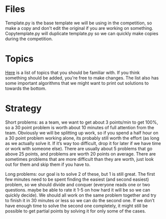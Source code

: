 # Files
Template.py is the base template we will be using in the competition, so make a copy and don't edit the original if you are working on something. Copytemplate.py will duplicate template.py so we can quickly make copies during the competition.

# Topics
[Here](https://docs.google.com/document/d/1_r5eKWFf-iQt5iTq9Okb8-MWNqSVJwPguNzSZzQlcCw/edit?usp=sharing) is a list of topics that you should be familiar with. If you think something should be added, you're free to make changes.
The list also has some important algorithms that we might want to print out solutions to towards the bottom.

# Strategy
Short problems: as a team, we want to get about 3 points/min to get 100%, so a 30 point problem is worth about 10 minutes of full attention from the team. Obviously we will be splitting up work, so if you spend a half hour on a 30 point problem working alone, its probably still worth the effort (as long as we actually solve it. If it’s way too difficult, drop it for later if we have time or work with someone else).
There are usually about 5 problems that go above 25 points, and problems are worth 20 points on average. There are sometimes problems that are more difficult than they are worth, just look out for them and skip them if you have to.

Long problems: our goal is to solve 2 of these, but 1 is still great. The first few minutes need to be spent finding the easiest (and second easiest) problem, so we should divide and conquer (everyone reads one or two questions. maybe be able to rate it 1-5 on how hard it will be so we can quickly decide). We should all work on the same problem together and try to finish it in 30 minutes or less so we can do the second one. If we don’t have enough time to solve the second one completely, it might still be possible to get partial points by solving it for only some of the cases.
